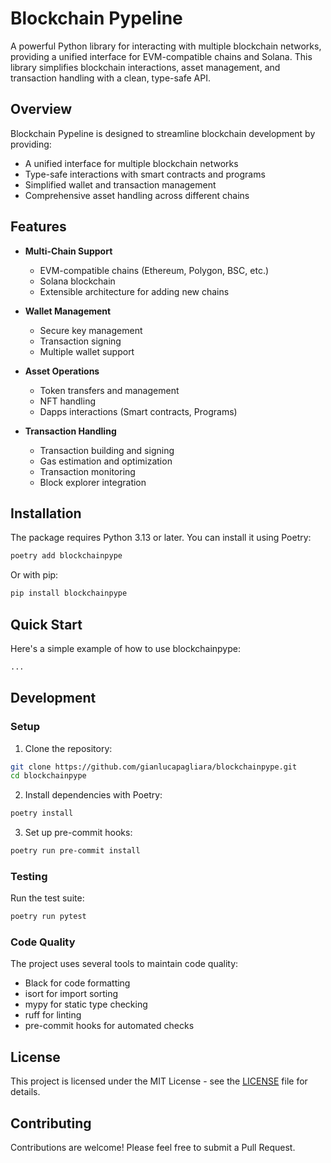 # Blockchain Pypeline

A powerful Python library for interacting with multiple blockchain networks, providing a unified interface for EVM-compatible chains and Solana. This library simplifies blockchain interactions, asset management, and transaction handling with a clean, type-safe API.

## Overview

Blockchain Pypeline is designed to streamline blockchain development by providing:
- A unified interface for multiple blockchain networks
- Type-safe interactions with smart contracts and programs
- Simplified wallet and transaction management
- Comprehensive asset handling across different chains

## Features

- **Multi-Chain Support**
  - EVM-compatible chains (Ethereum, Polygon, BSC, etc.)
  - Solana blockchain
  - Extensible architecture for adding new chains

- **Wallet Management**
  - Secure key management
  - Transaction signing
  - Multiple wallet support

- **Asset Operations**
  - Token transfers and management
  - NFT handling
  - Dapps interactions (Smart contracts, Programs)

- **Transaction Handling**
  - Transaction building and signing
  - Gas estimation and optimization
  - Transaction monitoring
  - Block explorer integration


## Installation

The package requires Python 3.13 or later. You can install it using Poetry:

```bash
poetry add blockchainpype
```

Or with pip:

```bash
pip install blockchainpype
```

## Quick Start

Here's a simple example of how to use blockchainpype:

```python
...
```

## Development

### Setup

1. Clone the repository:
```bash
git clone https://github.com/gianlucapagliara/blockchainpype.git
cd blockchainpype
```

2. Install dependencies with Poetry:
```bash
poetry install
```

3. Set up pre-commit hooks:
```bash
poetry run pre-commit install
```

### Testing

Run the test suite:

```bash
poetry run pytest
```

### Code Quality

The project uses several tools to maintain code quality:
- Black for code formatting
- isort for import sorting
- mypy for static type checking
- ruff for linting
- pre-commit hooks for automated checks

## License

This project is licensed under the MIT License - see the [LICENSE](LICENSE) file for details.

## Contributing

Contributions are welcome! Please feel free to submit a Pull Request.
